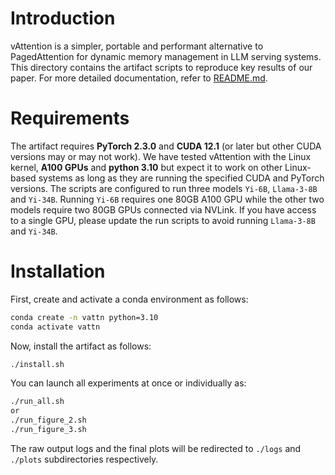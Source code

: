 # Introduction

vAttention is a simpler, portable and performant alternative to PagedAttention for dynamic memory management in LLM serving systems. This directory contains the artifact scripts to reproduce key results of our paper. For more detailed documentation, refer to [README.md](../../README.md).

# Requirements

The artifact requires **PyTorch 2.3.0** and **CUDA 12.1** (or later but other CUDA versions may or may not work). We have tested vAttention with the Linux kernel, **A100 GPUs** and **python 3.10** but expect it to work on other Linux-based systems as long as they are running the specified CUDA and PyTorch versions. The scripts are configured to run three models `Yi-6B`, `Llama-3-8B` and `Yi-34B`. Running `Yi-6B` requires one 80GB A100 GPU while the other two models require two 80GB GPUs connected via NVLink. If you have access to a single GPU, please update the run scripts to avoid running `Llama-3-8B` and `Yi-34B`.

# Installation

First, create and activate a conda environment as follows:

```sh
conda create -n vattn python=3.10
conda activate vattn
```

Now, install the artifact as follows:

```sh
./install.sh
```

You can launch all experiments at once or individually as:

```sh
./run_all.sh
or
./run_figure_2.sh
./run_figure_3.sh
```

The raw output logs and the final plots will be redirected to `./logs` and `./plots` subdirectories respectively. 